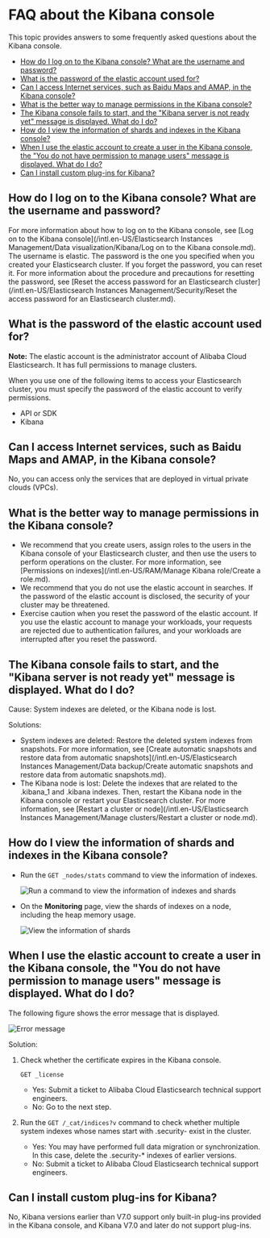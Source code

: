 # FAQ about the Kibana console

This topic provides answers to some frequently asked questions about the Kibana console.

-   [How do I log on to the Kibana console? What are the username and password?](#section_nc8_1qm_zrp)
-   [What is the password of the elastic account used for?](#section_bkt_kbk_nc9)
-   [Can I access Internet services, such as Baidu Maps and AMAP, in the Kibana console?](#section_t4r_wg7_ncy)
-   [What is the better way to manage permissions in the Kibana console?](#section_fqw_iih_b8e)
-   [The Kibana console fails to start, and the "Kibana server is not ready yet" message is displayed. What do I do?](#section_0sp_hnf_hp8)
-   [How do I view the information of shards and indexes in the Kibana console?](#section_csk_ofw_thc)
-   [When I use the elastic account to create a user in the Kibana console, the "You do not have permission to manage users" message is displayed. What do I do?](#section_42g_3si_brh)
-   [Can I install custom plug-ins for Kibana?](#section_9mh_c46_eki)

## How do I log on to the Kibana console? What are the username and password?

For more information about how to log on to the Kibana console, see [Log on to the Kibana console](/intl.en-US/Elasticsearch Instances Management/Data visualization/Kibana/Log on to the Kibana console.md). The username is elastic. The password is the one you specified when you created your Elasticsearch cluster. If you forget the password, you can reset it. For more information about the procedure and precautions for resetting the password, see [Reset the access password for an Elasticsearch cluster](/intl.en-US/Elasticsearch Instances Management/Security/Reset the access password for an Elasticsearch cluster.md).

## What is the password of the elastic account used for?

**Note:** The elastic account is the administrator account of Alibaba Cloud Elasticsearch. It has full permissions to manage clusters.

When you use one of the following items to access your Elasticsearch cluster, you must specify the password of the elastic account to verify permissions.

-   API or SDK
-   Kibana

## Can I access Internet services, such as Baidu Maps and AMAP, in the Kibana console?

No, you can access only the services that are deployed in virtual private clouds \(VPCs\).

## What is the better way to manage permissions in the Kibana console?

-   We recommend that you create users, assign roles to the users in the Kibana console of your Elasticsearch cluster, and then use the users to perform operations on the cluster. For more information, see [Permissions on indexes](/intl.en-US/RAM/Manage Kibana role/Create a role.md).
-   We recommend that you do not use the elastic account in searches. If the password of the elastic account is disclosed, the security of your cluster may be threatened.
-   Exercise caution when you reset the password of the elastic account. If you use the elastic account to manage your workloads, your requests are rejected due to authentication failures, and your workloads are interrupted after you reset the password.

## The Kibana console fails to start, and the "Kibana server is not ready yet" message is displayed. What do I do?

Cause: System indexes are deleted, or the Kibana node is lost.

Solutions:

-   System indexes are deleted: Restore the deleted system indexes from snapshots. For more information, see [Create automatic snapshots and restore data from automatic snapshots](/intl.en-US/Elasticsearch Instances Management/Data backup/Create automatic snapshots and restore data from automatic snapshots.md).
-   The Kibana node is lost: Delete the indexes that are related to the .kibana\_1 and .kibana indexes. Then, restart the Kibana node in the Kibana console or restart your Elasticsearch cluster. For more information, see [Restart a cluster or node](/intl.en-US/Elasticsearch Instances Management/Manage clusters/Restart a cluster or node.md).

## How do I view the information of shards and indexes in the Kibana console?

-   Run the `GET _nodes/stats` command to view the information of indexes.

    ![Run a command to view the information of indexes and shards](https://static-aliyun-doc.oss-accelerate.aliyuncs.com/assets/img/en-US/5318158061/p181570.png)

-   On the **Monitoring** page, view the shards of indexes on a node, including the heap memory usage.

    ![View the information of shards](https://static-aliyun-doc.oss-accelerate.aliyuncs.com/assets/img/en-US/5318158061/p181569.png)


## When I use the elastic account to create a user in the Kibana console, the "You do not have permission to manage users" message is displayed. What do I do?

The following figure shows the error message that is displayed.

![Error message](https://static-aliyun-doc.oss-accelerate.aliyuncs.com/assets/img/en-US/5318158061/p181589.png)

Solution:

1.  Check whether the certificate expires in the Kibana console.

    ```
    GET _license
    ```

    -   Yes: Submit a ticket to Alibaba Cloud Elasticsearch technical support engineers.
    -   No: Go to the next step.
2.  Run the `GET /_cat/indices?v` command to check whether multiple system indexes whose names start with .security- exist in the cluster.
    -   Yes: You may have performed full data migration or synchronization. In this case, delete the .security-\* indexes of earlier versions.
    -   No: Submit a ticket to Alibaba Cloud Elasticsearch technical support engineers.

## Can I install custom plug-ins for Kibana?

No, Kibana versions earlier than V7.0 support only built-in plug-ins provided in the Kibana console, and Kibana V7.0 and later do not support plug-ins.

